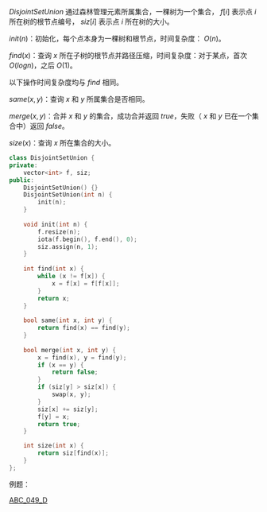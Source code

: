 $DisjointSetUnion$ 通过森林管理元素所属集合，一棵树为一个集合， $f[i]$ 表示点 $i$ 所在树的根节点编号， $siz[i]$ 表示点 $i$ 所在树的大小。

$init(n)$：初始化，每个点本身为一棵树和根节点，时间复杂度： $O(n)$。

$find(x)$：查询 $x$ 所在子树的根节点并路径压缩，时间复杂度：对于某点，首次 $O(logn)$，之后 $O(1)$。

以下操作时间复杂度均与 $find$ 相同。

$same(x, y)$：查询 $x$ 和 $y$ 所属集合是否相同。

$merge(x,y)$：合并 $x$ 和 $y$ 的集合，成功合并返回 $true$，失败（ $x$ 和 $y$ 已在一个集合中）返回 $false$。

$size(x)$：查询 $x$ 所在集合的大小。

```C++
class DisjointSetUnion {
private:
    vector<int> f, siz;
public:
    DisjointSetUnion() {}
    DisjointSetUnion(int n) {
        init(n);
    }
    
    void init(int n) {
        f.resize(n);
        iota(f.begin(), f.end(), 0);
        siz.assign(n, 1);
    }
    
    int find(int x) {
        while (x != f[x]) {
            x = f[x] = f[f[x]];
        }
        return x;
    }
    
    bool same(int x, int y) {
        return find(x) == find(y);
    }
    
    bool merge(int x, int y) {
        x = find(x), y = find(y);
        if (x == y) {
            return false;
        }
        if (siz[y] > siz[x]) {
            swap(x, y);
        }
        siz[x] += siz[y];
        f[y] = x;
        return true;
    }

    int size(int x) {
        return siz[find(x)];
    }
};
```


例题：

[ABC_049_D](https://atcoder.jp/contests/abc049/tasks/arc065_b)

